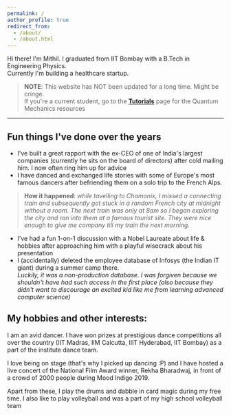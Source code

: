 ```yaml
---
permalink: /
author_profile: true
redirect_from:
  - /about/
  - /about.html
---
```

Hi there! I'm Mithil. I graduated from IIT Bombay with a B.Tech in Engineering Physics.  
Currently I'm building a healthcare startup.  
  
> **NOTE**: This website has NOT been updated for a long time. Might be cringe.  
> If you're a current student, go to the [**Tutorials**](/tutorials) page for the Quantum Mechanics resources  

---    

<!-- Currently, I'm building a product based on the principles of Neuromorphic Computing.   -->
<!-- I have a couple of job offers (a corporate venture role & an engineering role), but I'm looking to work at a startup instead.  -->

<!-- I've interned at the new ventures arm of the Tata Group & at Université Paris-Saclay. I've also cofounded a startup & won a grant. Find my [**Resume/CV**](/cv) here.  -->


## Fun things I've done over the years
 - I've built a great rapport with the ex-CEO of one of India's largest companies (currently he sits on the board of directors) after cold mailing him. I now often ring him up for advice  
 - I have danced and exchanged life stories with some of Europe's most famous dancers after befriending them on a solo trip to the French Alps.  
 > **How it happened**: *while tavelling to Chamonix, I missed a connecting train and subsequently got stuck in a random French city at midnight without a room. The next train was only at 8am so I began exploring the city and ran into them at a famous tourist site. They were nice enough to give me company till my train the next morning.*   
 - I've had a fun 1-on-1 discussion with a Nobel Laureate about life & hobbies after approaching him with a playful wisecrack about his presentation  
 - I (accidentally) deleted the employee database of Infosys (the Indian IT giant) during a summer camp there.  
 *Luckily, it was a non-production database. I was forgiven because we shouldn't have had such access in the first place (also because they didn't want to discourage an excited kid like me from learning advanced computer science)*  


<!-- ## In my past:
- Finished my Bachelor's thesis a sem early in the field Photonics at the Laboratory of Optics of Quantum Materials (LOQM), IITB  
- Undergraduate Research in the field of Neuromorphic Circuits and Algorithms at the Memory Logic Device & Design labs, IIT Bombay  
- Worked as a Jr. Machine Learning Engineer at UMIC. Designed the entire ML & Perceptions subsystem of an aerial robot and qualified 2 stages of the Barcelona Smart Drone Challenge (later cancelled due to COVID-19). The subsystem was co-opted by later recruits, and was used in the aerial robot that won a [**world championship**](http://www.aerialroboticscompetition.org/simulation_challenge.php).
- Served as the coordinator of the aerial robotics team - AeRoVe. During my tenure, I designed a pitch that won INR 0.8 Million in funding through IRCC.
- Qualified the Indian National Astronomy Olympiad. I was invited to the selection camp for the Indian delegation to the International Olympiad in Astronomy and Astrophysics
- Runner up at the IBM Bluemix Hackathon during high school (beating teams 2 years senior). I had developed a twitter monitoring tool using Watson's NLU API
- Twice Was as a Teaching Assistant for the Quantum Physics courses (Mandatory courses for all B.Tech Freshmen).   -->

## My hobbies and other interests:
I am an avid dancer. I have won prizes at prestigious dance competitions all over the country (IIT Madras, IIM Calcutta, IIIT Hyderabad, IIT Bombay) as a part of the institute dance team.  

I love being on stage (that's why I picked up dancing :P) and I have hosted a live concert of the National Film Award winner, Rekha Bharadwaj, in front of a crowd of 2000 people during Mood Indigo 2019.  

Apart from these, I play the drums and dabble in card magic during my free time. I also like to play volleyball and was a part of my high school volleyball team

<!-- Education:
Bachelor of Technology in Engineering Physics, with a minor in Mathematics (2023) Indian Institute of Technology, Bombay Cumulative Performance Index (CPI) score of 8.93/10.0 -->
